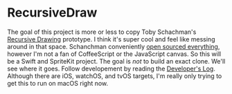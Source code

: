 # RecursiveDraw

The goal of this project is more or less to copy Toby Schachman's [Recursive Drawing](http://recursivedrawing.com) prototype. I think it's super cool and feel like messing around in that space. Schanchman conveniently [open sourced everything](https://github.com/electronicwhisper/recursive-drawing/), however I'm not a fan of CoffeeScript or the JavaScript canvas. So this will be a Swift and SpriteKit project. The goal is *not* to build an exact clone. We'll see where it goes. Follow developement by reading the [Developer's Log](https://github.com/wvdk/RecursiveDraw/tree/master/Developer's%20Log). Although there are iOS, watchOS, and tvOS targets, I'm really only trying to get this to run on macOS right now.
